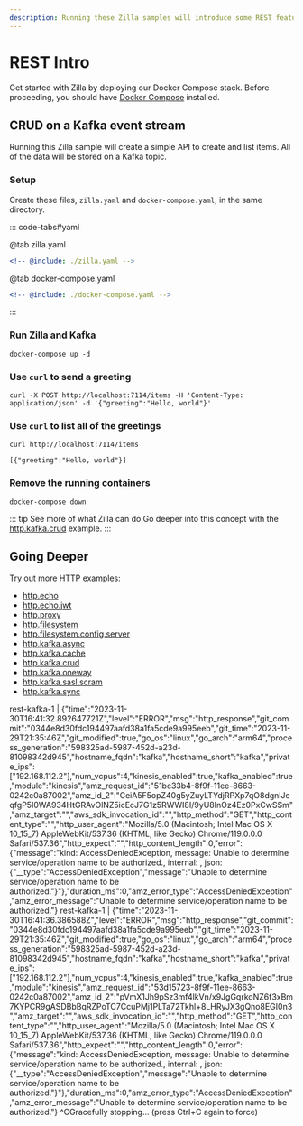 ```yaml
---
description: Running these Zilla samples will introduce some REST features.
---
```


# REST Intro

Get started with Zilla by deploying our Docker Compose stack. Before proceeding, you should have [Docker Compose](https://docs.docker.com/compose/gettingstarted/) installed.

## CRUD on a Kafka event stream

Running this Zilla sample will create a simple API to create and list items. All of the data will be stored on a Kafka topic.

### Setup

Create these files, `zilla.yaml` and `docker-compose.yaml`, in the same directory.

::: code-tabs#yaml

@tab zilla.yaml

```yaml {28,32-33,35,39-40}
<!-- @include: ./zilla.yaml -->
```

@tab docker-compose.yaml

```yaml
<!-- @include: ./docker-compose.yaml -->
```

:::

### Run Zilla and Kafka

```bash:no-line-numbers
docker-compose up -d
```

### Use `curl` to send a greeting

```bash:no-line-numbers
curl -X POST http://localhost:7114/items -H 'Content-Type: application/json' -d '{"greeting":"Hello, world"}'
```

### Use `curl` to list all of the greetings

```bash:no-line-numbers
curl http://localhost:7114/items
```

```output:no-line-numbers
[{"greeting":"Hello, world"}]
```

### Remove the running containers

```bash:no-line-numbers
docker-compose down
```

::: tip See more of what Zilla can do
Go deeper into this concept with the [http.kafka.crud](https://github.com/aklivity/zilla-examples/tree/main/http.kafka.crud) example.
:::

## Going Deeper

Try out more HTTP examples:

- [http.echo](https://github.com/aklivity/zilla-examples/tree/main/http.echo)
- [http.echo.jwt](https://github.com/aklivity/zilla-examples/tree/main/http.echo.jwt)
- [http.proxy](https://github.com/aklivity/zilla-examples/tree/main/http.proxy)
- [http.filesystem](https://github.com/aklivity/zilla-examples/tree/main/http.filesystem)
- [http.filesystem.config.server](https://github.com/aklivity/zilla-examples/tree/main/http.filesystem.config.server)
- [http.kafka.async](https://github.com/aklivity/zilla-examples/tree/main/http.kafka.async)
- [http.kafka.cache](https://github.com/aklivity/zilla-examples/tree/main/http.kafka.cache)
- [http.kafka.crud](https://github.com/aklivity/zilla-examples/tree/main/http.kafka.crud)
- [http.kafka.oneway](https://github.com/aklivity/zilla-examples/tree/main/http.kafka.oneway)
- [http.kafka.sasl.scram](https://github.com/aklivity/zilla-examples/tree/main/http.kafka.sasl.scram)
- [http.kafka.sync](https://github.com/aklivity/zilla-examples/tree/main/http.kafka.sync)


rest-kafka-1       | {"time":"2023-11-30T16:41:32.892647721Z","level":"ERROR","msg":"http_response","git_commit":"0344e8d30fdc194497aafd38a1fa5cde9a995eeb","git_time":"2023-11-29T21:35:46Z","git_modified":true,"go_os":"linux","go_arch":"arm64","process_generation":"598325ad-5987-452d-a23d-81098342d945","hostname_fqdn":"kafka","hostname_short":"kafka","private_ips":["192.168.112.2"],"num_vcpus":4,"kinesis_enabled":true,"kafka_enabled":true,"module":"kinesis","amz_request_id":"51bc33b4-8f9f-11ee-8663-0242c0a87002","amz_id_2":"CeiA5F5opZ40g5yZuyLTYdjRPXp7qO8dgnlJeqfgP5I0WA934HtGRAvOlNZ5icEcJ7G1z5RWWI8I/9yU8InOz4Ez0PxCwSSm","amz_target":"","aws_sdk_invocation_id":"","http_method":"GET","http_content_type":"","http_user_agent":"Mozilla/5.0 (Macintosh; Intel Mac OS X 10_15_7) AppleWebKit/537.36 (KHTML, like Gecko) Chrome/119.0.0.0 Safari/537.36","http_expect":"","http_content_length":0,"error":{"message":"kind: AccessDeniedException, message: Unable to determine service/operation name to be authorized., internal: , json: {\"__type\":\"AccessDeniedException\",\"message\":\"Unable to determine service/operation name to be authorized.\"}"},"duration_ms":0,"amz_error_type":"AccessDeniedException","amz_error_message":"Unable to determine service/operation name to be authorized."}
rest-kafka-1       | {"time":"2023-11-30T16:41:36.386588Z","level":"ERROR","msg":"http_response","git_commit":"0344e8d30fdc194497aafd38a1fa5cde9a995eeb","git_time":"2023-11-29T21:35:46Z","git_modified":true,"go_os":"linux","go_arch":"arm64","process_generation":"598325ad-5987-452d-a23d-81098342d945","hostname_fqdn":"kafka","hostname_short":"kafka","private_ips":["192.168.112.2"],"num_vcpus":4,"kinesis_enabled":true,"kafka_enabled":true,"module":"kinesis","amz_request_id":"53d15723-8f9f-11ee-8663-0242c0a87002","amz_id_2":"pVmX1Jh9pSz3mf4lkVn/x9JgGqrkoNZ6f3xBm7KYPCR9gASDBbBqRZPoTC7CcuPMj1PLTa72Tkhl+8LHRyJX3gQno8EGI0n3","amz_target":"","aws_sdk_invocation_id":"","http_method":"GET","http_content_type":"","http_user_agent":"Mozilla/5.0 (Macintosh; Intel Mac OS X 10_15_7) AppleWebKit/537.36 (KHTML, like Gecko) Chrome/119.0.0.0 Safari/537.36","http_expect":"","http_content_length":0,"error":{"message":"kind: AccessDeniedException, message: Unable to determine service/operation name to be authorized., internal: , json: {\"__type\":\"AccessDeniedException\",\"message\":\"Unable to determine service/operation name to be authorized.\"}"},"duration_ms":0,"amz_error_type":"AccessDeniedException","amz_error_message":"Unable to determine service/operation name to be authorized."}
^CGracefully stopping... (press Ctrl+C again to force)
